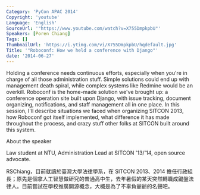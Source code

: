 ```yaml
---
Category: 'PyCon APAC 2014'
Copyright: 'youtube'
Language: 'English'
SourceUrl: '"https://www.youtube.com/watch?v=X755DmpkpbU"'
Speakers: [Poren Chiang]
Tags: []
ThumbnailUrl: 'https://i.ytimg.com/vi/X755DmpkpbU/hqdefault.jpg'
Title: '"Roboconf: How we held a conference with Django"'
date: '2014-06-27'
---
```

Holding a conference needs continuous efforts, especially when you're in charge of all those administration stuff. Simple solutions could end up with management death spiral, while complex systems like Redmine would be an overkill. Roboconf is the home-made solution we've brought up: a conference operation site built upon Django, with issue tracking, document organizing, notifications, and staff management all in one place. In this session, I'll describe situations we faced when organizing SITCON 2013, how Roboconf got itself implemented, what difference it has made throughout the process, and crazy stuff other folks at SITCON built around this system.


About the speaker

Law student at NTU, Administration Lead at SITCON '13/'14, open source advocate.

RSChiang，目前就讀於臺灣大學法律學系，在 SITCON 2013、2014 擔任行政組長；原先是個拿人工智慧做研究的普通高中生，去年暑假的某天突然轉職成鍵盤法律人。目前嘗試在學校推廣開源概念，大概是為了不辜負爺爺的名聲吧。